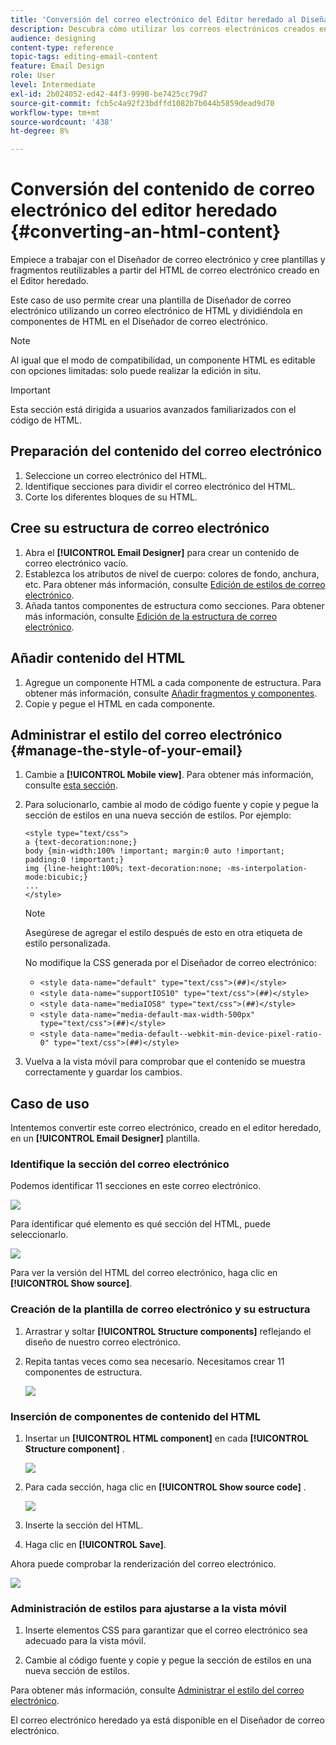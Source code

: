 ```yaml
---
title: 'Conversión del correo electrónico del Editor heredado al Diseñador de correo electrónico '
description: Descubra cómo utilizar los correos electrónicos creados en el correo electrónico del Editor heredado al Diseñador de correo electrónico.
audience: designing
content-type: reference
topic-tags: editing-email-content
feature: Email Design
role: User
level: Intermediate
exl-id: 2b024052-ed42-44f3-9990-be7425cc79d7
source-git-commit: fcb5c4a92f23bdffd1082b7b044b5859dead9d70
workflow-type: tm+mt
source-wordcount: '438'
ht-degree: 8%

---
```


# Conversión del contenido de correo electrónico del editor heredado {#converting-an-html-content}

Empiece a trabajar con el Diseñador de correo electrónico y cree plantillas y fragmentos reutilizables a partir del HTML de correo electrónico creado en el Editor heredado.

Este caso de uso permite crear una plantilla de Diseñador de correo electrónico utilizando un correo electrónico de HTML y dividiéndola en componentes de HTML en el Diseñador de correo electrónico.

>[!NOTE]
>
>Al igual que el modo de compatibilidad, un componente HTML es editable con opciones limitadas: solo puede realizar la edición in situ.

>[!IMPORTANT]
>
>Esta sección está dirigida a usuarios avanzados familiarizados con el código de HTML.

## Preparación del contenido del correo electrónico

1. Seleccione un correo electrónico del HTML.
1. Identifique secciones para dividir el correo electrónico del HTML.
1. Corte los diferentes bloques de su HTML.

## Cree su estructura de correo electrónico

1. Abra el **[!UICONTROL Email Designer]**  para crear un contenido de correo electrónico vacío.
1. Establezca los atributos de nivel de cuerpo: colores de fondo, anchura, etc. Para obtener más información, consulte [Edición de estilos de correo electrónico](../../designing/using/styles.md).
1. Añada tantos componentes de estructura como secciones. Para obtener más información, consulte [Edición de la estructura de correo electrónico](../../designing/using/designing-from-scratch.md#defining-the-email-structure).

## Añadir contenido del HTML

1. Agregue un componente HTML a cada componente de estructura. Para obtener más información, consulte [Añadir fragmentos y componentes](../../designing/using/designing-from-scratch.md#defining-the-email-structure).
1. Copie y pegue el HTML en cada componente.

## Administrar el estilo del correo electrónico {#manage-the-style-of-your-email}

1. Cambie a **[!UICONTROL Mobile view]**. Para obtener más información, consulte [esta sección](../../designing/using/plain-text-html-modes.md#switching-to-mobile-view).

1. Para solucionarlo, cambie al modo de código fuente y copie y pegue la sección de estilos en una nueva sección de estilos. Por ejemplo:

   ```
   <style type="text/css">
   a {text-decoration:none;}
   body {min-width:100% !important; margin:0 auto !important; padding:0 !important;}
   img {line-height:100%; text-decoration:none; -ms-interpolation-mode:bicubic;}
   ...
   </style>
   ```

   >[!NOTE]
   >
   >Asegúrese de agregar el estilo después de esto en otra etiqueta de estilo personalizada.
   >
   >No modifique la CSS generada por el Diseñador de correo electrónico:
   >
   >* `<style data-name="default" type="text/css">(##)</style>`
   >* `<style data-name="supportIOS10" type="text/css">(##)</style>`
   >* `<style data-name="mediaIOS8" type="text/css">(##)</style>`
   >* `<style data-name="media-default-max-width-500px" type="text/css">(##)</style>`
   >* `<style data-name="media-default--webkit-min-device-pixel-ratio-0" type="text/css">(##)</style>`


1. Vuelva a la vista móvil para comprobar que el contenido se muestra correctamente y guardar los cambios.

## Caso de uso

Intentemos convertir este correo electrónico, creado en el editor heredado, en un **[!UICONTROL Email Designer]** plantilla.

### Identifique la sección del correo electrónico

Podemos identificar 11 secciones en este correo electrónico.

![](assets/html-dce-view-mail.png)

Para identificar qué elemento es qué sección del HTML, puede seleccionarlo.

![](assets/breadcrumbs.png)

Para ver la versión del HTML del correo electrónico, haga clic en **[!UICONTROL Show source]**.

### Creación de la plantilla de correo electrónico y su estructura

1. Arrastrar y soltar **[!UICONTROL Structure components]**  reflejando el diseño de nuestro correo electrónico.

1. Repita tantas veces como sea necesario. Necesitamos crear 11 componentes de estructura.

   ![](assets/structure-components-migration.png)

### Inserción de componentes de contenido del HTML

1. Insertar un **[!UICONTROL HTML component]**  en cada **[!UICONTROL Structure component]** .

   ![](assets/html-components.png)

1. Para cada sección, haga clic en **[!UICONTROL Show source code]** .

   ![](assets/show-source-code.png)

1. Inserte la sección del HTML.

1. Haga clic en **[!UICONTROL Save]**.

Ahora puede comprobar la renderización del correo electrónico.

![](assets/migrated-email-result.png)

### Administración de estilos para ajustarse a la vista móvil

1. Inserte elementos CSS para garantizar que el correo electrónico sea adecuado para la vista móvil.

1. Cambie al código fuente y copie y pegue la sección de estilos en una nueva sección de estilos.

Para obtener más información, consulte [Administrar el estilo del correo electrónico](#manage-the-style-of-your-email).

El correo electrónico heredado ya está disponible en el Diseñador de correo electrónico.
